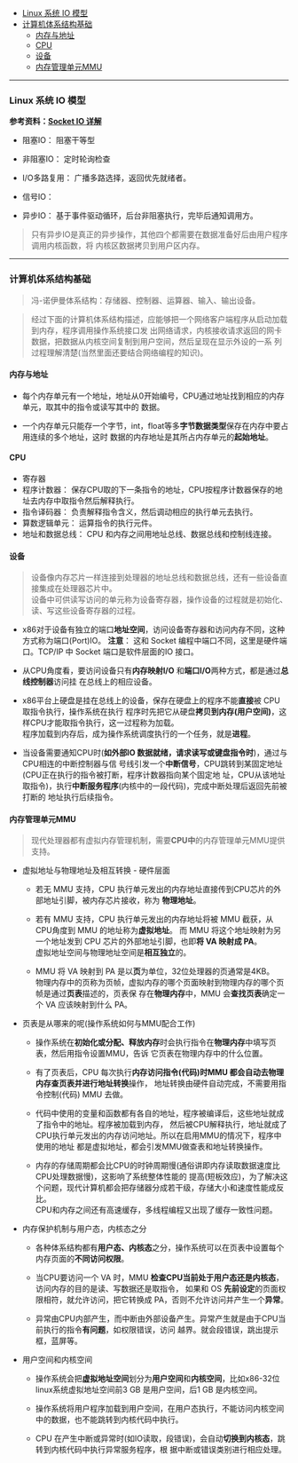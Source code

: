 
<!-- vim-markdown-toc GFM -->

- [Linux 系统 IO 模型](#linux-系统-io-模型)
- [计算机体系结构基础](#计算机体系结构基础)
  - [内存与地址](#内存与地址)
  - [CPU](#cpu)
  - [设备](#设备)
  - [内存管理单元MMU](#内存管理单元mmu)

<!-- vim-markdown-toc -->

---


### Linux 系统 IO 模型

**参考资料：[Socket IO 详解](https://github.com/CyC2018/CS-Notes/blob/master/notes/Socket.md)**


- 阻塞IO： 阻塞干等型

- 非阻塞IO： 定时轮询检查

- I/O多路复用： 广播多路选择，返回优先就绪者。

- 信号IO： 

- 异步IO： 基于事件驱动循环，后台非阻塞执行，完毕后通知调用方。

> 只有异步IO是真正的异步操作，其他四个都需要在数据准备好后由用户程序调用内核函数，将
  内核区数据拷贝到用户区内存。

---


### 计算机体系结构基础
> 冯-诺伊曼体系结构：存储器、控制器、运算器、输入、输出设备。  

> 经过下面的计算机体系结构描述，应能够把一个网络客户端程序从启动加载到内存，程序调用操作系统接口发
  出网络请求，内核接收请求返回的网卡数据，把数据从内核空间复制到用户空间，然后呈现在显示外设的一系
  列过程理解清楚(当然里面还要结合网络编程的知识)。


#### 内存与地址
- 每个内存单元有一个地址，地址从0开始编号，CPU通过地址找到相应的内存单元，取其中的指令或读写其中的
  数据。

- 一个内存单元只能存一个字节，int，float等多**字节数据类型**保存在内存中要占用连续的多个地址，这时
  数据的内存地址是其所占内存单元的**起始地址**。


#### CPU
- 寄存器
- 程序计数器： 保存CPU取的下一条指令的地址，CPU按程序计数器保存的地址去内存中取指令然后解释执行。
- 指令译码器： 负责解释指令含义，然后调动相应的执行单元去执行。
- 算数逻辑单元： 运算指令的执行元件。
- 地址和数据总线： CPU 和内存之间用地址总线、数据总线和控制线连接。


#### 设备
> 设备像内存芯片一样连接到处理器的地址总线和数据总线，还有一些设备直接集成在处理器芯片中。  
  设备中可供读写访问的单元称为设备寄存器，操作设备的过程就是初始化、读、写这些设备寄存器的过程。

- x86对于设备有独立的端口**地址空间**，访问设备寄存器和访问内存不同，这种方式称为端口(Port)IO。
  **注意**： 这和 Socket 编程中端口不同，这里是硬件端口。TCP/IP 中 Socket 端口是软件层面的IO 接口。

- 从CPU角度看，要访问设备只有**内存映射I/O** 和**端口I/O**两种方式，都是通过**总线控制器**访问挂
  在总线上的相应设备。

- x86平台上硬盘是挂在总线上的设备，保存在硬盘上的程序不能**直接**被 CPU 取指令执行，操作系统在执行
  程序时先把它从硬盘**拷贝到内存(用户空间)**，这样CPU才能取指令执行，这一过程称为加载。  
  程序加载到内存后，成为操作系统调度执行的一个任务，就是**进程**。

- 当设备需要通知CPU时(**如外部IO 数据就绪，请求读写或键盘指令时**)，通过与CPU相连的中断控制器与信
  号线引发一个**中断信号**，CPU跳转到某固定地址(CPU正在执行的指令被打断，程序计数器指向某个固定地
  址，CPU从该地址取指令)，执行**中断服务程序**(内核中的一段代码)，完成中断处理后返回先前被打断的
  地址执行后续指令。


#### 内存管理单元MMU
> 现代处理器都有虚拟内存管理机制，需要**CPU中**的内存管理单元MMU提供支持。

- 虚拟地址与物理地址及相互转换 - 硬件层面
  - 若无 MMU 支持，CPU 执行单元发出的内存地址直接传到CPU芯片的外部地址引脚，被内存芯片接收，称为
    **物理地址**。

  - 若有 MMU 支持，CPU 执行单元发出的内存地址将被 MMU 截获，从CPU角度到 MMU 的地址称为**虚拟地址**。
    而 MMU 将这个地址映射为另一个地址发到 CPU 芯片的外部地址引脚，也即**将 VA 映射成 PA**。  
    虚拟地址空间与物理地址空间是**相互独立**的。  

  - MMU 将 VA 映射到 PA 是以**页**为单位，32位处理器的页通常是4KB。  
    物理内存中的页称为页帧，虚拟内存的哪个页面映射到物理内存的哪个页帧是通过**页表**描述的，页表保
    存在**物理内存**中，MMU 会**查找页表**确定一个 VA 应该映射到什么 PA。  

- 页表是从哪来的呢(操作系统如何与MMU配合工作)
  - 操作系统在**初始化或分配、释放内存**时会执行指令在**物理内存**中填写页表，然后用指令设置MMU，告诉
    它页表在物理内存中的什么位置。

  - 有了页表后，CPU 每次执行**内存访问指令(代码)**时MMU 都会自动去物理内存**查页表并进行地址转换**操作，
    地址转换由硬件自动完成，不需要用指令控制(代码) MMU 去做。

  - 代码中使用的变量和函数都有各自的地址，程序被编译后，这些地址就成了指令中的地址。程序被加载到内存，
    然后被CPU解释执行，地址就成了CPU执行单元发出的内存访问地址。所以在启用MMU的情况下，程序中使用的地址
    都是虚拟地址，都会引发MMU做查表和地址转换操作。
  
  - 内存的存储周期都会比CPU的时钟周期慢(通俗讲即内存读取数据速度比CPU处理数据慢)，这影响了系统整体性能的
    提高(短板效应)，为了解决这个问题，现代计算机都会把存储器分成若干级，存储大小和速度性能成反比。  
    CPU和内存之间还有高速缓存，多线程编程又出现了缓存一致性问题。
    
- 内存保护机制与用户态，内核态之分
  - 各种体系结构都有**用户态、内核态**之分，操作系统可以在页表中设置每个内存页面的**不同访问权限**。

  - 当CPU要访问一个 VA 时，MMU **检查CPU当前处于用户态还是内核态**，访问内存的目的是读、写数据还是取指令，
    如果和 OS **先前设定**的页面权限相符，就允许访问，把它转换成 PA，否则不允许访问并产生一个**异常**。

  - 异常由CPU内部产生，而中断由外部设备产生。异常产生就是由于CPU当前执行的指令**有问题**，如权限错误，访问
    越界。就会段错误，跳出提示框，蓝屏等。

- 用户空间和内核空间
  - 操作系统会把**虚拟地址空间**划分为**用户空间**和**内核空间**，比如x86-32位linux系统虚拟地址空间前3 GB
    是用户空间，后1 GB 是内核空间。

  - 操作系统将用户程序加载到用户空间，在用户态执行，不能访问内核空间中的数据，也不能跳转到内核代码中执行。

  - CPU 在产生中断或异常时(如IO读取，段错误)，会自动**切换到内核态**，跳转到内核代码中执行异常服务程序，根
    据中断或错误类别进行相应处理。

